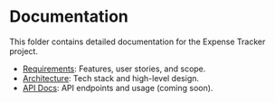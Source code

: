 # Documentation

This folder contains detailed documentation for the Expense Tracker project.

- [Requirements](./requirements.md): Features, user stories, and scope.
- [Architecture](./architecture.md): Tech stack and high-level design.
- [API Docs](./api.md): API endpoints and usage (coming soon).